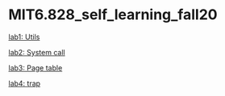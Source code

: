 # MIT6.828_self_learning_fall20

[lab1: Utils](https://github.com/howIdobetter/MIT6.828_self_learning_fall20/blob/main/lab1.md)

[lab2: System call](https://github.com/howIdobetter/MIT6.828_self_learning_fall20/blob/main/lab2.md)

[lab3: Page table](https://github.com/howIdobetter/MIT6.828_self_learning_fall20/blob/main/Lab3.md)

[lab4: trap](https://github.com/howIdobetter/MIT6.828_self_learning_fall20/blob/main/lab4.md)
